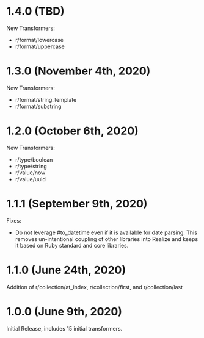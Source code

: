 # 1.4.0 (TBD)

New Transformers:

* r/format/lowercase
* r/format/uppercase

# 1.3.0 (November 4th, 2020)

New Transformers:

* r/format/string_template
* r/format/substring

# 1.2.0 (October 6th, 2020)

New Transformers:

* r/type/boolean
* r/type/string
* r/value/now
* r/value/uuid

# 1.1.1 (September 9th, 2020)

Fixes:

* Do not leverage #to_datetime even if it is available for date parsing.  This removes un-intentional coupling of other libraries into Realize and keeps it based on Ruby standard and core libraries.

# 1.1.0 (June 24th, 2020)

Addition of r/collection/at_index, r/collection/first, and r/collection/last

# 1.0.0 (June 9th, 2020)

Initial Release, includes 15 initial transformers.
